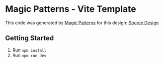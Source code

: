 # Magic Patterns - Vite Template

This code was generated by [Magic Patterns](https://magicpatterns.com) for this design: [Source Design](https://www.magicpatterns.com/c/7naldbza6oanbmbe7t6bgh)

## Getting Started

1. Run `npm install`
2. Run `npm run dev`
